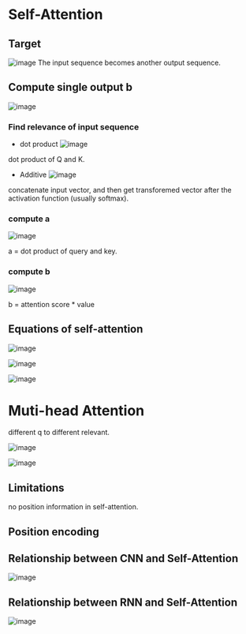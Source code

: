 # Self-Attention
## Target
![image](https://user-images.githubusercontent.com/94330800/144342859-736956fd-cc97-4b3e-a04d-380f76235008.png)
The input sequence becomes another output sequence.

## Compute single output b

![image](https://user-images.githubusercontent.com/94330800/144341422-a27f6745-0cdb-4632-8e2e-e53421e7ad7c.png)
### Find relevance of input sequence

* dot product
![image](https://user-images.githubusercontent.com/94330800/144341622-769e8bb0-4f9b-4379-b88d-93e4706a3869.png)

dot product of Q and K.
* Additive
![image](https://user-images.githubusercontent.com/94330800/144341676-a901a948-3432-4ee2-9f50-7a24979fdadf.png)

concatenate input vector, and then get transforemed vector after the activation function (usually softmax).

### compute a
![image](https://user-images.githubusercontent.com/94330800/144342399-648085ba-4982-4c00-96cd-75d0526d2778.png)

a = dot product of query and key.

### compute b
![image](https://user-images.githubusercontent.com/94330800/144342738-fa0f41af-9c46-481f-b7e1-35ed4331c57d.png)

b = attention score * value

## Equations of self-attention
![image](https://user-images.githubusercontent.com/94330800/144343723-c315ce19-bd30-4012-8cd4-aa24aaf34dd5.png)

![image](https://user-images.githubusercontent.com/94330800/144343911-9b0cfead-cbf2-4519-806a-586632f41b74.png)

![image](https://user-images.githubusercontent.com/94330800/144344097-df3e9967-c3c5-408e-b15d-485843e00760.png)


# Muti-head Attention

different q to different relevant.

![image](https://user-images.githubusercontent.com/94330800/144344877-a882dcb2-74db-46a8-a50c-21abdcd8794b.png)

![image](https://user-images.githubusercontent.com/94330800/144344936-3d6f98fc-e98d-4379-891a-f2d173a04632.png)

## Limitations

no position information in self-attention.

## Position encoding


## Relationship between CNN and Self-Attention

![image](https://user-images.githubusercontent.com/94330800/144346126-c694f2d9-9ebd-45c0-8b89-fccb50d2f4c1.png)

## Relationship between RNN and Self-Attention

![image](https://user-images.githubusercontent.com/94330800/144346866-883b939c-a3e8-4fb1-8cb0-6edc49bce05c.png)


